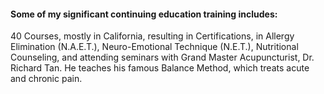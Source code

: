---
---
#### Some of my significant continuing education training includes:  

40 Courses, mostly in California, resulting in Certifications, in Allergy Elimination (N.A.E.T.), Neuro-Emotional Technique (N.E.T.), Nutritional Counseling, and attending seminars with Grand Master Acupuncturist, Dr. Richard Tan. He teaches his famous   Balance Method, which treats acute and chronic pain.
